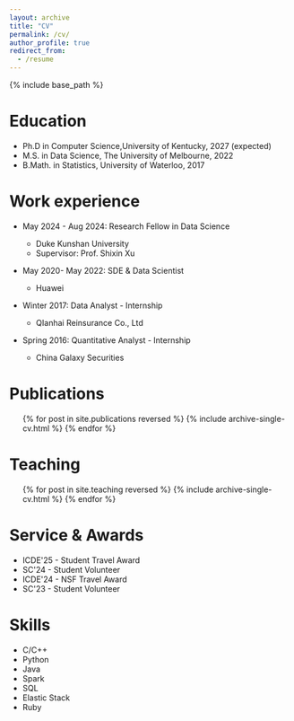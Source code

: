 ```yaml
---
layout: archive
title: "CV"
permalink: /cv/
author_profile: true
redirect_from:
  - /resume
---
```


{% include base_path %}

Education
======
* Ph.D in Computer Science,University of Kentucky, 2027 (expected)
* M.S. in Data Science, The University of Melbourne, 2022
* B.Math. in Statistics, University of Waterloo, 2017

Work experience
======
* May 2024 - Aug 2024: Research Fellow in Data Science
  * Duke Kunshan University
  * Supervisor: Prof. Shixin Xu

* May 2020- May 2022: SDE & Data Scientist
  * Huawei
    
* Winter 2017: Data Analyst - Internship
  * QIanhai Reinsurance Co., Ltd
    
* Spring 2016: Quantitative Analyst - Internship
  * China Galaxy Securities

Publications
======
  <ul>{% for post in site.publications reversed %}
    {% include archive-single-cv.html %}
  {% endfor %}</ul>
  
Teaching
======
  <ul>{% for post in site.teaching reversed %}
    {% include archive-single-cv.html %}
  {% endfor %}</ul>
  
Service & Awards
======
* ICDE'25 - Student Travel Award
* SC'24 - Student Volunteer
* ICDE'24 - NSF Travel Award
* SC'23 - Student Volunteer

Skills
======
* C/C++
* Python
* Java
* Spark
* SQL
* Elastic Stack
* Ruby

